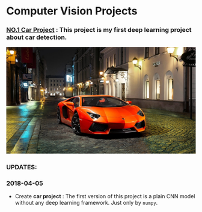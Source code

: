 # Computer Vision Projects

### [NO.1  Car Project](https://github.com/LonelySqrt/ComputerVisionProjects/blob/master/car_project/README.md) : This project is my first deep learning project about car detection.<br>


<div align="center">
  <img src="images/supercar.jpg"><br>
</div>

### UPDATES:
### 2018-04-05 <br>
* Create **car project** : The first version of this project is a plain CNN model without any deep learning framework. Just only by `numpy`.

